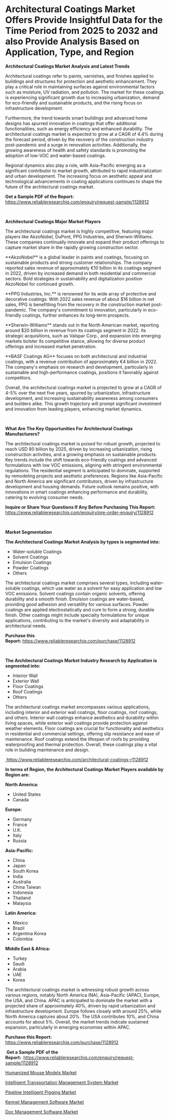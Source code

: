 <p><h1>Architectural Coatings Market Offers Provide Insightful Data for the Time Period from 2025 to 2032 and also Provide Analysis Based on Application, Type, and Region</h1></p><p><strong>Architectural Coatings Market Analysis and Latest Trends</strong></p>
<p><p>Architectural coatings refer to paints, varnishes, and finishes applied to buildings and structures for protection and aesthetic enhancement. They play a critical role in maintaining surfaces against environmental factors such as moisture, UV radiation, and pollution. The market for these coatings is experiencing significant growth due to increasing urbanization, demand for eco-friendly and sustainable products, and the rising focus on infrastructure development.</p><p>Furthermore, the trend towards smart buildings and advanced home designs has spurred innovation in coatings that offer additional functionalities, such as energy efficiency and enhanced durability. The architectural coatings market is expected to grow at a CAGR of 4.4% during the forecast period, driven by the recovery of the construction industry post-pandemic and a surge in renovation activities. Additionally, the growing awareness of health and safety standards is promoting the adoption of low-VOC and water-based coatings.</p><p>Regional dynamics also play a role, with Asia-Pacific emerging as a significant contributor to market growth, attributed to rapid industrialization and urban development. The increasing focus on aesthetic appeal and technological advancements in coating applications continues to shape the future of the architectural coatings market.</p></p>
<p><strong>Get a Sample PDF of the Report:&nbsp;</strong> <a href="https://www.reliableresearchiq.com/enquiry/request-sample/1128912?utm_campaign=1119&utm_medium=2&utm_source=Github&utm_content=ia&utm_term=05032025&utm_id=architectural-coatings">https://www.reliableresearchiq.com/enquiry/request-sample/1128912</a></p>
<p>&nbsp;</p>
<p><strong>Architectural Coatings Major Market Players</strong></p>
<p><p>The architectural coatings market is highly competitive, featuring major players like AkzoNobel, DuPont, PPG Industries, and Sherwin-Williams. These companies continually innovate and expand their product offerings to capture market share in the rapidly growing construction sector.</p><p>**AkzoNobel** is a global leader in paints and coatings, focusing on sustainable products and strong customer relationships. The company reported sales revenue of approximately €10 billion in its coatings segment in 2022, driven by increased demand in both residential and commercial sectors. Bold strategies in sustainability and digitalization position AkzoNobel for continued growth.</p><p>**PPG Industries, Inc.** is renowned for its wide array of protective and decorative coatings. With 2022 sales revenue of about $16 billion in net sales, PPG is benefitting from the recovery in the construction market post-pandemic. The company's commitment to innovation, particularly in eco-friendly coatings, further enhances its long-term prospects.</p><p>**Sherwin-Williams** stands out in the North American market, reporting around $20 billion in revenue from its coatings segment in 2022. Its strategic acquisitions, such as Valspar Corp., and expansion into emerging markets bolster its competitive stance, allowing for diverse product offerings and increased market penetration.</p><p>**BASF Coatings AG** focuses on both architectural and industrial coatings, with a revenue contribution of approximately €4 billion in 2022. The company's emphasis on research and development, particularly in sustainable and high-performance coatings, positions it favorably against competitors.</p><p>Overall, the architectural coatings market is projected to grow at a CAGR of 4-5% over the next five years, spurred by urbanization, infrastructure development, and increasing sustainability awareness among consumers and builders alike. This growth trajectory will prompt significant investment and innovation from leading players, enhancing market dynamics.</p></p>
<p>&nbsp;</p>
<p><strong>What Are The Key Opportunities For Architectural Coatings Manufacturers?</strong></p>
<p><p>The architectural coatings market is poised for robust growth, projected to reach USD 80 billion by 2025, driven by increasing urbanization, rising construction activities, and a growing emphasis on sustainable products. Key trends include the shift towards eco-friendly coatings and advanced formulations with low VOC emissions, aligning with stringent environmental regulations. The residential segment is anticipated to dominate, supported by remodeling projects and aesthetic preferences. Regions like Asia-Pacific and North America are significant contributors, driven by infrastructure development and housing demands. Future outlook remains positive, with innovations in smart coatings enhancing performance and durability, catering to evolving consumer needs.</p></p>
<p><strong>Inquire or Share Your Questions If Any Before Purchasing This Report:</strong> <a href="https://www.reliableresearchiq.com/enquiry/pre-order-enquiry/1128912?utm_campaign=1119&utm_medium=2&utm_source=Github&utm_content=ia&utm_term=05032025&utm_id=architectural-coatings">https://www.reliableresearchiq.com/enquiry/pre-order-enquiry/1128912</a></p>
<p>&nbsp;</p>
<p><strong>Market Segmentation</strong></p>
<p><strong>The Architectural Coatings Market Analysis by types is segmented into:</strong></p>
<p><ul><li>Water-soluble Coatings</li><li>Solvent Coatings</li><li>Emulsion Coatings</li><li>Powder Coatings</li><li>Others</li></ul></p>
<p><p>The architectural coatings market comprises several types, including water-soluble coatings, which use water as a solvent for easy application and low VOC emissions. Solvent coatings contain organic solvents, offering durability and a smooth finish. Emulsion coatings are water-based, providing good adhesion and versatility for various surfaces. Powder coatings are applied electrostatically and cure to form a strong, durable finish. Other coatings might include specialty formulations for unique applications, contributing to the market's diversity and adaptability in architectural needs.</p></p>
<p><strong>Purchase this Report:&nbsp;</strong><a href="https://www.reliableresearchiq.com/purchase/1128912?utm_campaign=1119&utm_medium=2&utm_source=Github&utm_content=ia&utm_term=05032025&utm_id=architectural-coatings">https://www.reliableresearchiq.com/purchase/1128912</a></p>
<p>&nbsp;</p>
<p><strong>The Architectural Coatings Market Industry Research by Application is segmented into:</strong></p>
<p><ul><li>Interior Wall</li><li>Exterior Wall</li><li>Floor Coatings</li><li>Roof Coatings</li><li>Others</li></ul></p>
<p><p>The architectural coatings market encompasses various applications, including interior and exterior wall coatings, floor coatings, roof coatings, and others. Interior wall coatings enhance aesthetics and durability within living spaces, while exterior wall coatings provide protection against weather elements. Floor coatings are crucial for functionality and aesthetics in residential and commercial settings, offering slip resistance and ease of maintenance. Roof coatings extend the lifespan of roofs by providing waterproofing and thermal protection. Overall, these coatings play a vital role in building maintenance and design.</p></p>
<p><a href="https://www.reliableresearchiq.com/architectural-coatings-r1128912?utm_campaign=1119&utm_medium=2&utm_source=Github&utm_content=ia&utm_term=05032025&utm_id=architectural-coatings">&nbsp;https://www.reliableresearchiq.com/architectural-coatings-r1128912</a></p>
<p><strong>In terms of Region, the Architectural Coatings Market Players available by Region are:</strong></p>
<p>
    <p> <strong> North America: </strong>
        <ul>
            <li>United States</li>
            <li>Canada</li>
        </ul>
        </p> 
    <p> <strong> Europe: </strong>
        <ul>
            <li>Germany</li>
            <li>France</li>
            <li>U.K.</li>
            <li>Italy</li>
            <li>Russia</li>
        </ul>
        </p> 
    <p> <strong> Asia-Pacific: </strong>
        <ul>
            <li>China</li>
            <li>Japan</li>
            <li>South Korea</li>
            <li>India</li>
            <li>Australia</li>
            <li>China Taiwan</li>
            <li>Indonesia</li>
            <li>Thailand</li>
            <li>Malaysia</li>
        </ul>
        </p> 
    <p> <strong> Latin America: </strong>
        <ul>
            <li>Mexico</li>
            <li>Brazil</li>
            <li>Argentina Korea</li>
            <li>Colombia</li>
        </ul>
        </p> 
    <p> <strong> Middle East & Africa: </strong>
        <ul>
            <li>Turkey</li>
            <li>Saudi</li>
            <li>Arabia</li>
            <li>UAE</li>
            <li>Korea</li>
        </ul>
    </p>
    </p>
<p><p>The architectural coatings market is witnessing robust growth across various regions, notably North America (NA), Asia-Pacific (APAC), Europe, the USA, and China. APAC is anticipated to dominate the market with a projected share of approximately 40%, driven by rapid urbanization and infrastructure development. Europe follows closely with around 25%, while North America captures about 20%. The USA contributes 10%, and China accounts for about 5%. Overall, the market trends indicate sustained expansion, particularly in emerging economies within APAC.</p></p>
<p><strong>Purchase this Report: </strong><a href="https://www.reliableresearchiq.com/purchase/1128912?utm_campaign=1119&utm_medium=2&utm_source=Github&utm_content=ia&utm_term=05032025&utm_id=architectural-coatings">https://www.reliableresearchiq.com/purchase/1128912</a></p>
<p>&nbsp;<strong>Get a Sample PDF of the Report:&nbsp;&nbsp;</strong><a href="https://www.reliableresearchiq.com/enquiry/request-sample/1128912?utm_campaign=1119&utm_medium=2&utm_source=Github&utm_content=ia&utm_term=05032025&utm_id=architectural-coatings">https://www.reliableresearchiq.com/enquiry/request-sample/1128912</a></p>
<p><strong></strong></p>
<p><p><a href="https://github.com/tahjaylestro/Market-Research-Report-List-1/blob/main/humanized-mouse-models-market.md?utm_campaign=1119&utm_medium=2&utm_source=Github&utm_content=ia&utm_term=05032025&utm_id=architectural-coatings">Humanized Mouse Models Market</a></p><p><a href="https://github.com/klenaestien23/Market-Research-Report-List-1/blob/main/intelligent-transportation-management-system-market.md?utm_campaign=1119&utm_medium=2&utm_source=Github&utm_content=ia&utm_term=05032025&utm_id=architectural-coatings">Intelligent Transportation Management System Market</a></p><p><a href="https://github.com/ishikodehira/Market-Research-Report-List-1/blob/main/pipeline-intelligent-pigging-market.md?utm_campaign=1119&utm_medium=2&utm_source=Github&utm_content=ia&utm_term=05032025&utm_id=architectural-coatings">Pipeline Intelligent Pigging Market</a></p><p><a href="https://github.com/filinjaic7/Market-Research-Report-List-1/blob/main/kennel-management-software-market.md?utm_campaign=1119&utm_medium=2&utm_source=Github&utm_content=ia&utm_term=05032025&utm_id=architectural-coatings">Kennel Management Software Market</a></p><p><a href="https://github.com/mismannely/Market-Research-Report-List-1/blob/main/doc-management-software-market.md?utm_campaign=1119&utm_medium=2&utm_source=Github&utm_content=ia&utm_term=05032025&utm_id=architectural-coatings">Doc Management Software Market</a></p></p>